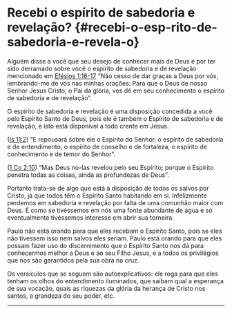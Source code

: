 # Recebi o espírito de sabedoria e revelação? {#recebi-o-esp-rito-de-sabedoria-e-revela-o}

Alguém disse a você que seu desejo de conhecer mais de Deus é por ter sido derramado sobre você o espírito de sabedoria e de revelação mencionado em [Efésios 1:16-17](http://bibliaonline.com.br/acf/ef/1/16-17) “Não cesso de dar graças a Deus por vós, lembrando-me de vós nas minhas orações: Para que o Deus de nosso Senhor Jesus Cristo, o Pai da glória, vos dê em seu conhecimento o espírito de sabedoria e de revelação”.

O espírito de sabedoria e revelação é uma disposição concedida a você pelo Espírito Santo de Deus, pois ele é também o Espírito de sabedoria e de revelação, e isto está disponível a todo crente em Jesus.

([Is 11:2](http://bibliaonline.com.br/acf/is/11/2)) “E repousará sobre ele o Espírito do Senhor, o espírito de sabedoria e de entendimento, o espírito de conselho e de fortaleza, o espírito de conhecimento e de temor do Senhor”.

([1 Co 2:10](http://bibliaonline.com.br/acf/1co/2/10)) “Mas Deus no-las revelou pelo seu Espírito; porque o Espírito penetra todas as coisas, ainda as profundezas de Deus”.

Portanto trata-se de algo que está à disposição de todos os salvos por Cristo, já que todos têm o Espírito Santo habitando em si. Infelizmente perdemos em sabedoria e revelação por falta de uma comunhão maior com Deus. É como se tivéssemos em nós uma fonte abundante de água e só eventualmente tivéssemos interesse em abrir sua torneira.

Paulo não está orando para que eles recebam o Espírito Santo, pois se eles não tivessem isso nem salvos eles seriam. Paulo está orando para que eles possam fazer uso do discernimento que o Espírito Santo nos dá para conhecermos melhor a Deus e ao seu Filho Jesus, e a todos os privilégios que nos são garantidos pela sua obra na cruz.

Os versículos que se seguem são autoexplicativos: ele roga para que eles tenham os olhos do entendimento iluminados, que saibam qual a esperança de sua vocação, quais as riquezas da glória da herança de Cristo nos santos, a grandeza do seu poder, etc.

*****